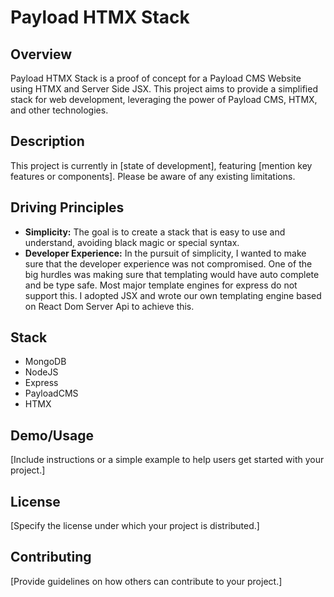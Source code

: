 # Payload HTMX Stack

## Overview
Payload HTMX Stack is a proof of concept for a Payload CMS Website using HTMX and Server Side JSX. This project aims to provide a simplified stack for web development, leveraging the power of Payload CMS, HTMX, and other technologies.

## Description
This project is currently in [state of development], featuring [mention key features or components]. Please be aware of any existing limitations.

## Driving Principles
- **Simplicity:** The goal is to create a stack that is easy to use and understand, avoiding black magic or special syntax.
- **Developer Experience:** In the pursuit of simplicity, I wanted to make sure that the developer experience was not compromised. One of the big hurdles was making sure that templating would have auto complete and be type safe. Most major template engines for express do not support this. I adopted JSX and wrote our own templating engine based on React Dom Server Api to achieve this.

## Stack
- MongoDB
- NodeJS
- Express
- PayloadCMS
- HTMX

## Demo/Usage
[Include instructions or a simple example to help users get started with your project.]

## License
[Specify the license under which your project is distributed.]

## Contributing
[Provide guidelines on how others can contribute to your project.]

